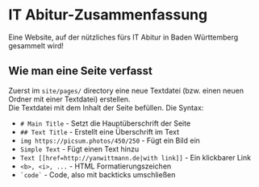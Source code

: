 # IT Abitur-Zusammenfassung
Eine Website, auf der nützliches fürs IT Abitur in Baden Württemberg gesammelt wird!

## Wie man eine Seite verfasst
Zuerst im `site/pages/` directory eine neue Textdatei (bzw. einen neuen Ordner mit einer Textdatei) erstellen.  
Die Textdatei mit dem Inhalt der Seite befüllen. Die Syntax:

- `# Main Title` - Setzt die Hauptüberschrift der Seite  
- `## Text Title` - Erstellt eine Überschrift im Text
- `img https://picsum.photos/450/250` - Fügt ein Bild ein
- `Simple Text` - Fügt einen Text hinzu
- `Text [[href=http://yanwittmann.de|with link]]` - Ein klickbarer Link
- `<b>, <i>, ...` - HTML Formatierungszeichen
- ``` `code` ``` - Code, also mit backticks umschließen
